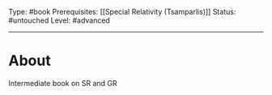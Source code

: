 Type: #book
Prerequisites: [[Special Relativity (Tsamparlis)]]
Status: #untouched 
Level: #advanced 

----
# About

Intermediate book on SR and GR